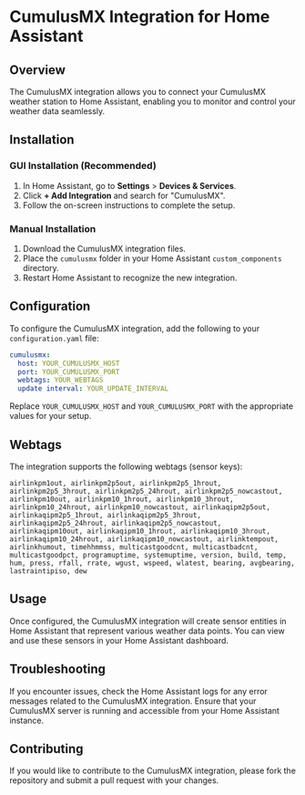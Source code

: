 # CumulusMX Integration for Home Assistant

## Overview
The CumulusMX integration allows you to connect your CumulusMX weather station to Home Assistant, enabling you to monitor and control your weather data seamlessly.

## Installation

### GUI Installation (Recommended)
1. In Home Assistant, go to **Settings** > **Devices & Services**.
2. Click **+ Add Integration** and search for "CumulusMX".
3. Follow the on-screen instructions to complete the setup.

### Manual Installation
1. Download the CumulusMX integration files.
2. Place the `cumulusmx` folder in your Home Assistant `custom_components` directory.
3. Restart Home Assistant to recognize the new integration.

## Configuration
To configure the CumulusMX integration, add the following to your `configuration.yaml` file:

```yaml
cumulusmx:
  host: YOUR_CUMULUSMX_HOST
  port: YOUR_CUMULUSMX_PORT
  webtags: YOUR_WEBTAGS
  update interval: YOUR_UPDATE_INTERVAL
```

Replace `YOUR_CUMULUSMX_HOST` and `YOUR_CUMULUSMX_PORT` with the appropriate values for your setup.

## Webtags

The integration supports the following webtags (sensor keys):

```
airlinkpm1out, airlinkpm2p5out, airlinkpm2p5_1hrout, airlinkpm2p5_3hrout, airlinkpm2p5_24hrout, airlinkpm2p5_nowcastout, airlinkpm10out, airlinkpm10_1hrout, airlinkpm10_3hrout, airlinkpm10_24hrout, airlinkpm10_nowcastout, airlinkaqipm2p5out, airlinkaqipm2p5_1hrout, airlinkaqipm2p5_3hrout, airlinkaqipm2p5_24hrout, airlinkaqipm2p5_nowcastout, airlinkaqipm10out, airlinkaqipm10_1hrout, airlinkaqipm10_3hrout, airlinkaqipm10_24hrout, airlinkaqipm10_nowcastout, airlinktempout, airlinkhumout, timehhmmss, multicastgoodcnt, multicastbadcnt, multicastgoodpct, programuptime, systemuptime, version, build, temp, hum, press, rfall, rrate, wgust, wspeed, wlatest, bearing, avgbearing, lastraintipiso, dew
```

## Usage
Once configured, the CumulusMX integration will create sensor entities in Home Assistant that represent various weather data points. You can view and use these sensors in your Home Assistant dashboard.

## Troubleshooting
If you encounter issues, check the Home Assistant logs for any error messages related to the CumulusMX integration. Ensure that your CumulusMX server is running and accessible from your Home Assistant instance.

## Contributing
If you would like to contribute to the CumulusMX integration, please fork the repository and submit a pull request with your changes.